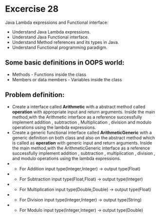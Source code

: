 # Excercise 28

Java Lambda expressions and Functional interface:
- Understand Java Lambda expressions.
- Understand Java Functional interface.
- Understand Method references and its types in Java.  
- Understand Functional programming paradigm.
## Some basic definitions in OOPS world:

* Methods - Functions inside the class
* Members or data members - Variables inside the class

## Problem definition:

- Create a interface called **Arithmetic** with a abstract method called **operation** with appropriate input and return arguments. Inside the main method,with the Arithmetic interface as a reference successfully implement addition , subtraction , Multiplication , division and modulo operations using the lambda expressions.
- Create a generic functional interface called **ArithmeticGeneric** with a generic definition on both class and also on the abstract method which is called as **operation** with generic input and return arguments. Inside the main method,with the ArithmeticGeneric interface as a reference successfully implement addition , subtraction , multiplication , division , and modulo operations using the lambda expressions.
- - For Addition input type(Integer,Integer) -> output type(Float)
- - For Subtraction input type(Float,Float) -> output type(Integer)
- - For Multiplication input type(Double,Double) -> output type(Float)
- - For Division input type(Integer,Integer) -> output type(String)
- - For Modulo input type(Integer,Integer) -> output type(Double)    
